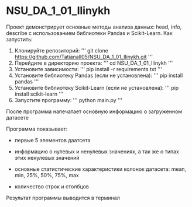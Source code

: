 # NSU_DA_1_01_Ilinykh
Проект демонстрирует основные методы анализа данных: head, info, describe с использованием библиотеки Pandas и Scikit-Learn.
Как запустить:
1. Клонируйте репозиторий:
   '''
   git clone https://github.com/TatianaIl05/NSU_DA_1_01_Ilinykh.git
   '''
2. Перейдите в  директорию проекта:
   '''
   cd NSU_DA_1_01_Ilinykh
   '''
3. Установите зависимости:
  '''
   pip install -r requirements.txt
   '''
4. Установите библиотеку Pandas (если не установлена):
   '''
   pip install pandas
   '''
5. Установите библиотеку Scikit-Learn (если не установлена):
   '''
    pip install scikit-learn
    '''
6. Запустите программу:
    '''
    python main.py
    '''

После программа напечатает основную информацию о загруженном датасете

Программа показывает:

* первые 5 элементов даатсета

* информацию о нулевых и ненулевых значениях, а так же о типах этих ненулевых значений

* основные статистические характеристики колонок датасета: mean, min, 25%, 50%, 75%, max

* количество строк и столбцов

Результат программы выводится в терминал
